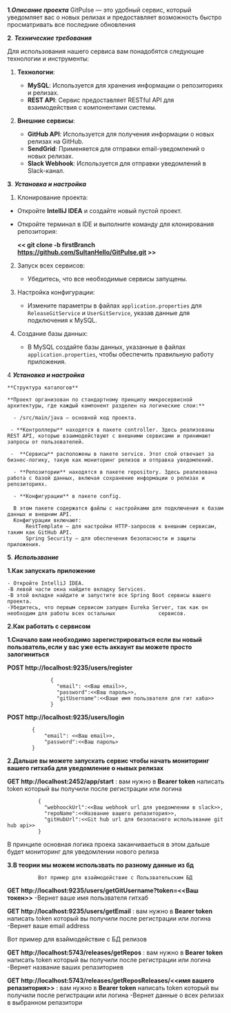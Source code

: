 **1**.***Описание проекта***
  GitPulse — это удобный сервис, который уведомляет вас о новых релизах и предоставляет возможность быстро          просматривать все последние обновления


  
**2**. ***Технические требования***

  Для использования нашего сервиса вам понадобятся следующие технологии и инструменты:

  1. **Технологии**:
     - **MySQL**: Используется для хранения информации о репозиториях и релизах.
     - **REST API**: Сервис предоставляет RESTful API для взаимодействия с компонентами системы.

  2. **Внешние сервисы**:
     - **GitHub API**: Используется для получения информации о новых релизах на GitHub.
     - **SendGrid**: Применяется для отправки email-уведомлений о новых релизах.
     - **Slack Webhook**: Используется для отправки уведомлений в Slack-канал.
    
       
**3**. ***Установка и настройка***

   1. Клонирование проекта:
   - Откройте **IntelliJ IDEA** и создайте новый пустой проект.
   - Откройте терминал в IDE и выполните команду для клонирования репозитория:
   
     **<<  git clone -b firstBranch https://github.com/SultanHello/GitPulse.git  >>**


  2. Запуск всех сервисов:
     - Убедитесь, что все необходимые сервисы запущены.

  3. Настройка конфигурации:
     - Измените параметры в файлах `application.properties` для `ReleaseGitService` и `UserGitService`, указав           данные  для подключения к MySQL.

  4. Создание базы данных:
     - В MySQL создайте базы данных, указанные в файлах `application.properties`, чтобы обеспечить правильную           работу приложения.
    

     
4 ***Установка и настройка***

    **Структура каталогов**
    
    **Проект организован по стандартному принципу микросервисной архитектуры, где каждый компонент разделен на логические слои:**
    
      - /src/main/java — основной код проекта.
      
     - **Контроллеры** находятся в пакете controller. Здесь реализованы REST API, которые взаимодействуют с внешними сервисами и принимают запросы от пользователей.
     
     -  **Сервисы** расположены в пакете service. Этот слой отвечает за бизнес-логику, такую как мониторинг релизов и отправка уведомлений.
     
      - **Репозитории** находятся в пакете repository. Здесь реализована работа с базой данных, включая сохранение информации о релизах и репозиториях.
      
      - **Конфигурации** в пакете config.
      
      В этом пакете содержатся файлы с настройками для подключения к базам данных и внешним API.
      Конфигурации включают:
          RestTemplate — для настройки HTTP-запросов к внешним сервисам, таким как GitHub API.
          Spring Security — для обеспечения безопасности и защиты приложения.

     
  **5**. ***Использвание***

  **1.Как запускать приложение**
    
    - Откройте IntelliJ IDEA.
    -В левой части окна найдите вкладку Services.
    -В этой вкладке найдите и запустите все Spring Boot сервисы вашего проекта.
    -Убедитесь, что первым сервисом запущен Eureka Server, так как он необходим для работы всех остальных              сервисов.
    
  **2.Как работать с сервисом**
    
  **1.Сначало вам необходимо зарегистрироваться если вы новый пользватель,если у вас уже есть аккаунт вы можете просто залогиниться**
        
  **POST  http://localhost:9235/users/register**
  
                  {
                    "email": <<Ваш email>>,
                    "password":<<Ваш пароль>>,
                    "gitUsername":<<Ваше имя пользвателя для гит хаба>>
                  }
            
  **POST  http://localhost:9235/users/login**
  
            {
                "email": <<Ваш email>>,
                "password":<<Ваш пароль>
            }
            
  **2.Дальше вы можете запускать сервис чтобы начать мониторинг вашего гитхаба для уведомление о нывых релизах**
          
  **GET   http://localhost:2452/app/start**   :   вам нужно в **Bearer token** написать token который вы           получили после регистрации или логина
  
              {
                "webhoockUrl":<<Ваш webhook url для уведомлении в slack>>,
                "repoName":<<Название вашего репазитория>>,
                "gitHubUrl":<<Git hub url для безопасного использвание git hub api>>
              }
              
  В принципе основная логика проека заканчиваеться в этом дальше будет мониторинг для уведомлении нового             релиза
          
  **3.В теории мы можем использвать по разному данные из бд**
        
              Вот пример для взаймодействие с Пользвательским БД
          
  **GET   http://localhost:9235/users/getGitUsername?token=<<Ваш токен>>**
              -Вернет ваше имя пользвателя гитхаб 
             
  **GET   http://localhost:9235/users/getEmail**    :    вам нужно в **Bearer token** написать token                 который вы получили после регистрации или логина
              -Вернет ваше email address    
             
  Вот пример для взаймодействие с БД релизов
        
  **GET   http://localhost:5743/releases/getRepos**    :    вам нужно в **Bearer token** написать token               который вы получили после регистрации или логина
              -Вернет название ваших репазиториев
              
  **GET   http://localhost:5743/releases/getReposReleases/<<имя вашего репазитория>>**    :    вам                   нужно в **Bearer token** написать token который вы получили после регистрации или логина
              -Вернет данные о всех релизах в выбранном репазитори

              
          
          
        
  
        
            
            

